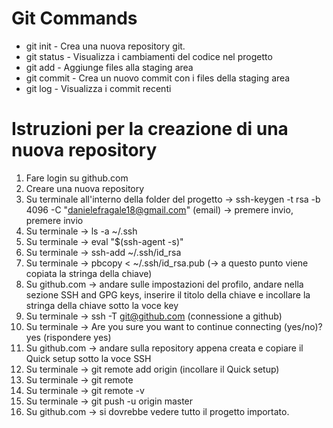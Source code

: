 # Git Commands

- git init - Crea una nuova repository git.
- git status - Visualizza i cambiamenti del codice nel progetto
- git add - Aggiunge files alla staging area
- git commit - Crea un nuovo commit con i files della staging area
- git log - Visualizza i commit recenti

# Istruzioni per la creazione di una nuova repository

1) Fare login su github.com
2) Creare una nuova repository
3) Su terminale all'interno della folder del progetto -> ssh-keygen -t rsa -b 4096 -C "danielefragale18@gmail.com" (email) -> premere invio, premere invio
4) Su terminale -> ls -a ~/.ssh
5) Su terminale -> eval "$(ssh-agent -s)"
6) Su terminale -> ssh-add ~/.ssh/id_rsa
7) Su terminale -> pbcopy < ~/.ssh/id_rsa.pub (-> a questo punto viene copiata la stringa della chiave)
8) Su github.com -> andare sulle impostazioni del profilo,
                    andare nella sezione SSH and GPG keys,
                    inserire il titolo della chiave e incollare la stringa della chiave sotto la voce key
9) Su terminale -> ssh -T git@github.com (connessione a github)
10) Su terminale -> Are you sure you want to continue connecting (yes/no)? yes (rispondere yes)
11) Su github.com -> andare sulla repository appena creata e copiare il Quick setup sotto la voce SSH
12) Su terminale -> git remote add origin (incollare il Quick setup)
13) Su terminale -> git remote 
14) Su terminale -> git remote -v
15) Su terminale -> git push -u origin master 
16) Su github.com -> si dovrebbe vedere tutto il progetto importato.

